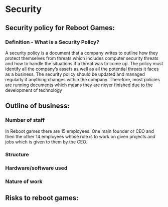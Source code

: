 # Security

## Security policy for Reboot Games:

### Definition - What is a Security Policy?

A security policy is a document that a company writes to outline how they protect themselves from threats which includes computer security threats and how to handle the situations if a threat was to come up. The policy must identify all the company’s assets as well as all the potential threats it faces as a business. The security policy should be updated and managed regularly if anything changes within the company. Therefore, most policies are running documents which means they are never finished due to the development of technology  

## Outline of business:

### Number of staff

In Reboot games there are 15 employees. One main founder or CEO and then the other 14 employees whose role is to work on given projects and jobs which is given to them by the CEO.

### Structure




### Hardware/software used

### Nature of work

## Risks to reboot games:
